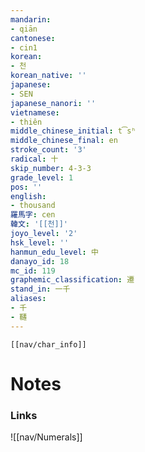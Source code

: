 ```yaml
---
mandarin:
- qiān
cantonese:
- cin1
korean:
- 천
korean_native: ''
japanese:
- SEN
japanese_nanori: ''
vietnamese:
- thiên
middle_chinese_initial: t͡sʰ
middle_chinese_final: en
stroke_count: '3'
radical: 十
skip_number: 4-3-3
grade_level: 1
pos: ''
english:
- thousand
羅馬字: cen
韓文: '[[천]]'
joyo_level: '2'
hsk_level: ''
hanmun_edu_level: 中
danayo_id: 18
mc_id: 119
graphemic_classification: 遷
stand_in: 一千
aliases:
- 千
- 韆
---
```

```meta-bind-embed
[[nav/char_info]]
```

# Notes
### Links
![[nav/Numerals]]
